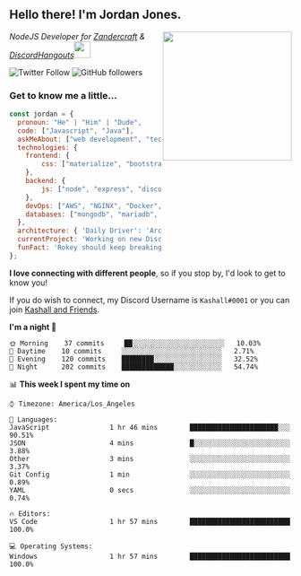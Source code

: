 <h2> Hello there! I'm Jordan Jones.</h2>
<img align="right" src="https://jordanjones.org/hello%20there.gif" width="230">
<p><em>NodeJS Developer for <a href="https://github.com/Zandercraft">Zandercraft</a> & <a href="https://github.com/DiscordHangouts">DiscordHangouts</a><img src="https://media.giphy.com/media/WUlplcMpOCEmTGBtBW/giphy.gif" width="30"></em></p>

![Twitter Follow](https://img.shields.io/twitter/follow/kashalls?label=Follow)
![GitHub followers](https://img.shields.io/github/followers/kashalls?label=Follow&style=social)

### Get to know me a little...

```javascript
const jordan = {
  pronoun: "He" | "Him" | "Dude",
  code: ["Javascript", "Java"],
  askMeAbout: ["web development", "technology", "server racks", "databases"],
  technologies: {
    frontend: {
        css: ["materialize", "bootstrap"]
    },
    backend: {
        js: ["node", "express", "discord.js", "eslint"],
    },
    devOps: ["AWS", "NGINX", "Docker", "KVM"],
    databases: ["mongodb", "mariadb", "redis", "rethinkdb"]
  },
  architecture: { 'Daily Driver': 'Arch Linux', 'Server Applications': 'Ubuntu Focal' },
  currentProject: 'Working on new Discord Bot :)',
  funFact: 'Rokey should keep breaking things, he just needs to learn how to fix them.'
};
```

<b>I love connecting with different people</b>, so if you stop by, I'd look to get to know you!

If you do wish to connect, my Discord Username is `Kashall#0001` or you can join <a href="https://discord.gg/Xv7WKN">Kashall and Friends</a>.

<!--START_SECTION:waka-->
**I'm a night 🦉** 

```text
🌞 Morning    37 commits     ██░░░░░░░░░░░░░░░░░░░░░░░   10.03% 
🌆 Daytime    10 commits     ░░░░░░░░░░░░░░░░░░░░░░░░░   2.71% 
🌃 Evening    120 commits    ████████░░░░░░░░░░░░░░░░░   32.52% 
🌙 Night      202 commits    █████████████░░░░░░░░░░░░   54.74%

```


📊 **This week I spent my time on** 

```text
⌚︎ Timezone: America/Los_Angeles

💬 Languages: 
JavaScript               1 hr 46 mins        ██████████████████████░░░   90.51% 
JSON                     4 mins              █░░░░░░░░░░░░░░░░░░░░░░░░   3.88% 
Other                    3 mins              ░░░░░░░░░░░░░░░░░░░░░░░░░   3.37% 
Git Config               1 min               ░░░░░░░░░░░░░░░░░░░░░░░░░   0.89% 
YAML                     0 secs              ░░░░░░░░░░░░░░░░░░░░░░░░░   0.74%

🔥 Editors: 
VS Code                  1 hr 57 mins        █████████████████████████   100.0%

💻 Operating Systems: 
Windows                  1 hr 57 mins        █████████████████████████   100.0%

```


<!--END_SECTION:waka-->

